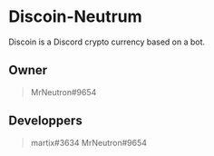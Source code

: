 # Discoin-Neutrum

Discoin is a Discord crypto currency based on a bot.

## Owner
> MrNeutron#9654

## Developpers
> martix#3634
> MrNeutron#9654

